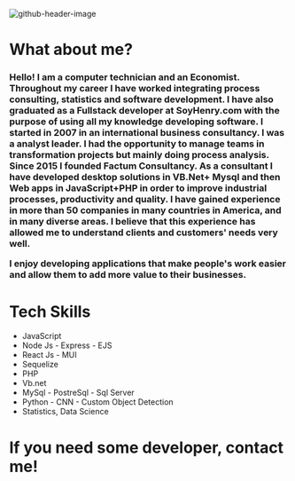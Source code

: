 
![github-header-image](https://user-images.githubusercontent.com/73600438/177398396-0cd50683-20e4-4d52-8b9c-a704f5ff3f93.png)
<h1> What about me?</h1>
<h3>Hello! I am a computer technician and an Economist. Throughout my career I have worked integrating process consulting, statistics and software development.
I have also graduated as a Fullstack developer at SoyHenry.com with the purpose of using all my knowledge developing software.
I started in 2007 in an international business consultancy. I was a analyst leader. I had the opportunity to manage teams in transformation projects but mainly doing process analysis.
Since 2015 I founded Factum Consultancy. As a consultant I have developed desktop solutions in VB.Net+ Mysql and then Web apps in JavaScript+PHP in order to improve industrial processes, productivity and quality.
I have gained experience in more than 50 companies in many countries in America, and in many diverse areas. I believe that this experience has allowed me to understand clients and customers' needs very well.

I enjoy developing applications that make people's work easier and allow them to add more value to their businesses.</h3>

<h1> Tech Skills</h1>
<ul>
  <li>JavaScript
  <li>Node Js - Express - EJS
  <li>React Js - MUI
  <li>Sequelize
  <li>PHP
  <li>Vb.net
  <li> MySql - PostreSql - Sql Server
  <li>Python - CNN - Custom Object Detection
  <li>Statistics, Data Science
</ul>
<h1> If you need some developer, contact me! </h1>
  



<!--
**danimir77/danimir77** is a ✨ _special_ ✨ repository because its `README.md` (this file) appears on your GitHub profile.

Here are some ideas to get you started:

- 🔭 I’m currently working on ...
- 🌱 I’m currently learning ...
- 👯 I’m looking to collaborate on ...
- 🤔 I’m looking for help with ...
- 💬 Ask me about ...
- 📫 How to reach me: ...
- 😄 Pronouns: ...
- ⚡ Fun fact: ...
-->

